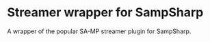 Streamer wrapper for SampSharp
=====================

A wrapper of the popular SA-MP streamer plugin for SampSharp.


